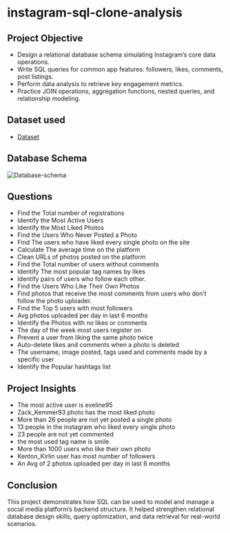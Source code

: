 # instagram-sql-clone-analysis
## Project Objective
- Design a relational database schema simulating Instagram’s core data operations.
- Write SQL queries for common app features: followers, likes, comments, post listings.
- Perform data analysis to retrieve key engagement metrics.
- Practice JOIN operations, aggregation functions, nested queries, and relationship modeling.

## Dataset used
- <a href="https://github.com/puvvaditeja/instagram-sql-clone/blob/main/ig_clone_dataset.sql">Dataset</a>

## Database Schema
![Database-schema](https://github.com/user-attachments/assets/7ca7bb29-84dc-44e0-87ae-1df9c6de4579)

## Questions
- Find the Total number of registrations
- Identify the Most Active Users
- Identify the Most Liked Photos
- Find the Users Who Never Posted a Photo
- Find The users who have liked every single photo on the site
- Calculate The average time on the platform
- Clean URLs of photos posted on the platform
- Find the Total number of users without comments
- Identify The most popular tag names by likes
- Identify pairs of users who follow each other.
- Find the Users Who Like Their Own Photos
- Find photos that receive the most comments from users who don’t follow the photo uploader.
- Find the Top 5 users with most followers
- Avg photos uploaded per day in last 6 months
- Identify the Photos with no likes or comments
- The day of the week most users register on
- Prevent a user from liking the same photo twice
- Auto-delete likes and comments when a photo is deleted
- The username, image posted, tags used and comments made by a specific user
- Identify the Popular hashtags list
  
## Project Insights
- The most active user is eveline95
- Zack_Kemmer93 photo has the most liked photo
- More than 26 people are not yet posted a single photo
- 13 people in the instagram who liked every single photo
- 23 people are not yet commented
- the most used tag name is smile
- More than 1000 users who like their own photo
- Kenton_Kirlin user has most number of followers
- An Avg of 2 photos uploaded per day in last 6 months

## Conclusion
This project demonstrates how SQL can be used to model and manage a social media platform’s backend structure. It helped strengthen relational database design skills, query optimization, and data retrieval for real-world scenarios.

